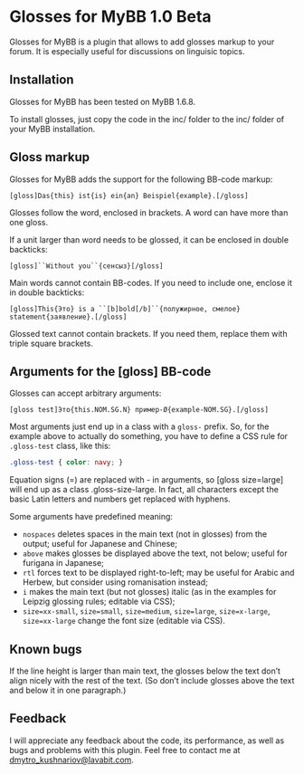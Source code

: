 Glosses for MyBB 1.0 Beta
=========================

Glosses for MyBB is a plugin that allows to add glosses markup to your forum.
It is especially useful for discussions on linguisic topics.



Installation
------------

Glosses for MyBB has been tested on MyBB 1.6.8.

To install glosses, just copy the code in the inc/ folder to the inc/ folder of
your MyBB installation.

Gloss markup
------------

Glosses for MyBB adds the support for the following BB-code markup:
```
[gloss]Das{this} ist{is} ein{an} Beispiel{example}.[/gloss]
```

Glosses follow the word, enclosed in brackets. A word can have more than
one gloss.

If a unit larger than word needs to be glossed, it can be enclosed in double
backticks:
```
[gloss]``Without you``{сенсыз}[/gloss]
```

Main words cannot contain BB-codes. If you need to include one, enclose it
in double backticks:
```
[gloss]This{Это} is a ``[b]bold[/b]``{полужирное, смелое}
statement{заявление}.[/gloss]
```

Glossed text cannot contain brackets. If you need them, replace them with
triple square brackets.


Arguments for the [gloss] BB-code
---------------------------------

Glosses can accept arbitrary arguments:
```
[gloss test]Это{this.NOM.SG.N} пример-Ø{example-NOM.SG}.[/gloss]
```

Most arguments just end up in a class with a ``gloss-`` prefix. So, for the
example above to actually do something, you have to define a CSS rule for
``.gloss-test`` class, like this:
```css
.gloss-test { color: navy; }
```

Equation signs (=) are replaced with - in arguments, so [gloss size=large]
will end up as a class .gloss-size-large. In fact, all characters except
the basic Latin letters and numbers get replaced with hyphens.

Some arguments have predefined meaning:

* ``nospaces`` deletes spaces in the main text (not in glosses) from the
output; useful for Japanese and Chinese;
* ``above`` makes glosses be displayed above the text, not below; useful for
furigana in Japanese;
* ``rtl`` forces text to be displayed right-to-left; may be useful for Arabic
and Herbew, but consider using romanisation instead;
* ``i`` makes the main text (but not glosses) italic (as in the examples for
Leipzig glossing rules; editable via CSS);
* ``size=xx-small``, ``size=small``, ``size=medium``, ``size=large``,
``size=x-large``, ``size=xx-large`` change the font size (editable via CSS).

Known bugs
----------

If the line height is larger than main text, the glosses below the text
don’t align nicely with the rest of the text. (So don’t include glosses above
the text and below it in one paragraph.)

Feedback
--------

I will appreciate any feedback about the code, its performance, as well as bugs
and problems with this plugin. Feel free to contact me at
dmytro_kushnariov@lavabit.com.

